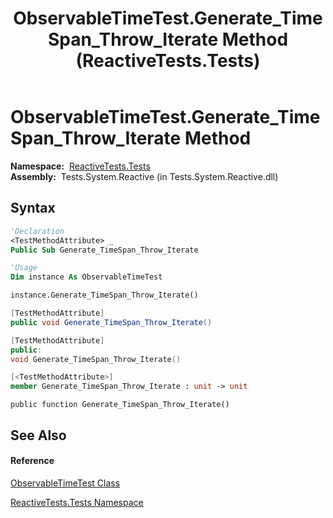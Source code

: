 ﻿---
title: ObservableTimeTest.Generate_TimeSpan_Throw_Iterate Method  (ReactiveTests.Tests)
TOCTitle: Generate_TimeSpan_Throw_Iterate Method
ms:assetid: M:ReactiveTests.Tests.ObservableTimeTest.Generate_TimeSpan_Throw_Iterate
ms:mtpsurl: https://msdn.microsoft.com/en-us/library/reactivetests.tests.observabletimetest.generate_timespan_throw_iterate(v=VS.103)
ms:contentKeyID: 36619428
ms.date: 06/28/2011
mtps_version: v=VS.103
f1_keywords:
- ReactiveTests.Tests.ObservableTimeTest.Generate_TimeSpan_Throw_Iterate
dev_langs:
- CSharp
- JScript
- VB
- FSharp
- c++
---

# ObservableTimeTest.Generate\_TimeSpan\_Throw\_Iterate Method

**Namespace:**  [ReactiveTests.Tests](hh289046\(v=vs.103\).md)  
**Assembly:**  Tests.System.Reactive (in Tests.System.Reactive.dll)

## Syntax

``` vb
'Declaration
<TestMethodAttribute> _
Public Sub Generate_TimeSpan_Throw_Iterate
```

``` vb
'Usage
Dim instance As ObservableTimeTest

instance.Generate_TimeSpan_Throw_Iterate()
```

``` csharp
[TestMethodAttribute]
public void Generate_TimeSpan_Throw_Iterate()
```

``` c++
[TestMethodAttribute]
public:
void Generate_TimeSpan_Throw_Iterate()
```

``` fsharp
[<TestMethodAttribute>]
member Generate_TimeSpan_Throw_Iterate : unit -> unit 
```

``` jscript
public function Generate_TimeSpan_Throw_Iterate()
```

## See Also

#### Reference

[ObservableTimeTest Class](hh315045\(v=vs.103\).md)

[ReactiveTests.Tests Namespace](hh289046\(v=vs.103\).md)

